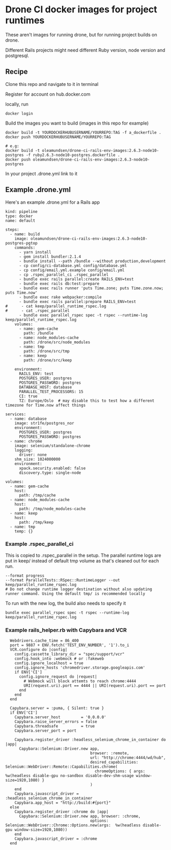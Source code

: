 # Drone CI docker images for project runtimes

These aren't images for running drone, but for running project builds on drone.

Different Rails projects might need different Ruby version, node version and postgresql. 

## Recipe

Clone this repo and navigate to it in terminal

Register for account on hub.docker.com

locally, run

    docker login
   
Build the images you want to build (images in this repo for example)

    docker build -t YOURDOCKERHUBUSERNAME/YOURREPO:TAG -f a_dockerfile .   
    docker push YOURDOCKERHUBUSERNAME/YOURREPO:TAG

    # e.g:
    docker build -t oleamundsen/drone-ci-rails-env-images:2.6.3-node10-postgres -f ruby2.6.3-node10-postgres.dockerfile .
    docker push oleamundsen/drone-ci-rails-env-images:2.6.3-node10-postgres

In your project .drone.yml link to it

## Example .drone.yml

Here's an example .drone.yml for a Rails app

    kind: pipeline
    type: docker
    name: default

    steps:
      - name: build
        image: oleamundsen/drone-ci-rails-env-images:2.6.3-node10-postgres-pgtop
        commands:
          - yarn install
          - gem install bundler:2.1.4
          - bundle install --path /bundle --without production,development
          - cp config/ci-database.yml config/database.yml
          - cp config/email.yml.example config/email.yml
          - cp .rspec_parallel_ci .rspec_parallel
          - bundle exec rails parallel:create RAILS_ENV=test
          - bundle exec rails db:test:prepare
          - bundle exec rails runner 'puts Time.zone; puts Time.zone.now; puts Time.now'
          - bundle exec rake webpacker:compile
          - bundle exec rails parallel:prepare RAILS_ENV=test
    #      - cat keep/parallel_runtime_rspec.log
    #      - cat .rspec_parallel
          - bundle exec parallel_rspec spec -t rspec --runtime-log keep/parallel_runtime_rspec.log
        volumes:
          - name: gem-cache
            path: /bundle
          - name: node_modules-cache
            path: /drone/src/node_modules
          - name: tmp
            path: /drone/src/tmp
          - name: keep
            path: /drone/src/keep

        environment:
          RAILS_ENV: test
          POSTGRES_USER: postgres
          POSTGRES_PASSWORD: postgres
          DATABASE_HOST: database
          PARALLEL_TEST_PROCESSORS: 15
          CI: true
          TZ: Europe/Oslo  # may disable this to test how a different timezone for Time.now affect things

    services:
      - name: database
        image: str1fe/postgres_nor
        environment:
          POSTGRES_USER: postgres
          POSTGRES_PASSWORD: postgres
      - name: chrome
        image: selenium/standalone-chrome
        logging:
          driver: none
        shm_size: 1024000000
        environment:
          xpack.security.enabled: false
          discovery.type: single-node

    volumes:
      - name: gem-cache
        host:
          path: /tmp/cache
      - name: node_modules-cache
        host:
          path: /tmp/node_modules-cache
      - name: keep
        host:
          path: /tmp/keep
      - name: tmp
        temp: {}


### Example .rspec_parallel_ci

This is copied to .rspec_parallel in the setup. The parallel runtime logs are put in keep/ instead of default tmp volume as that's cleaned out for each run.

    --format progress
    --format ParallelTests::RSpec::RuntimeLogger --out keep/parallel_runtime_rspec.log
    # Do not change runtime logger destination without also updating runner command. Using the default tmp/ is recommended locally

To run with the new log, the build also needs to specify it

    bundle exec parallel_rspec spec -t rspec --runtime-log keep/parallel_runtime_rspec.log
    
### Example rails_helper.rb with Capybara and VCR

      Webdrivers.cache_time = 86_400
      port = 9887 + ENV.fetch('TEST_ENV_NUMBER', '1').to_i
      VCR.configure do |config|
        config.cassette_library_dir = "spec/support/vcr"
        config.hook_into :webmock # or :fakeweb
        config.ignore_localhost = true
        config.ignore_hosts 'chromedriver.storage.googleapis.com'
        if ENV['CI']
          config.ignore_request do |request|
            # Webmock will block attemts to reach chrome:4444
            URI(request.uri).port == 4444 || URI(request.uri).port == port
          end
        end
      end

      Capybara.server = :puma, { Silent: true }
      if ENV['CI']
        Capybara.server_host         = '0.0.0.0'
        Capybara.raise_server_errors = false
        Capybara.threadsafe          = true
        Capybara.server_port = port

        Capybara.register_driver :headless_selenium_chrome_in_container do |app|
          Capybara::Selenium::Driver.new app,
                                         browser: :remote,
                                         url: "http://chrome:4444/wd/hub",
                                         desired_capabilities: Selenium::WebDriver::Remote::Capabilities.chrome(
                                           chromeOptions: { args: %w(headless disable-gpu no-sandbox disable-dev-shm-usage window-size=1920,1080) }
                                         )
        end
        Capybara.javascript_driver = :headless_selenium_chrome_in_container
        Capybara.app_host = "http://build:#{port}"
      else
        Capybara.register_driver :chrome do |app|
          Capybara::Selenium::Driver.new app, browser: :chrome,
                                         options: Selenium::WebDriver::Chrome::Options.new(args:  %w(headless disable-gpu window-size=1920,1080))
        end
        Capybara.javascript_driver = :chrome
      end
